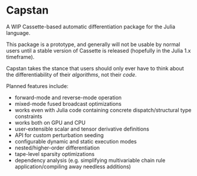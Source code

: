 # Capstan

A WIP Cassette-based automatic differentiation package for the Julia language.

This package is a prototype, and generally will not be usable by normal users until a stable
version of Cassette is released (hopefully in the Julia 1.x timeframe).

Capstan takes the stance that users should only ever have to think about
the differentiability of their *algorithms*, not their *code*.

Planned features include:

- forward-mode and reverse-mode operation
- mixed-mode fused broadcast optimizations
- works even with Julia code containing concrete dispatch/structural type constraints
- works both on GPU and CPU
- user-extensible scalar and tensor derivative definitions
- API for custom perturbation seeding
- configurable dynamic and static execution modes
- nested/higher-order differentiation
- tape-level sparsity optimizations
- dependency analysis (e.g. simplifying multivariable chain rule application/compiling away needless additions)
